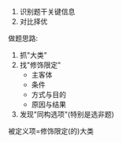 1. 识别题干关键信息
2. 对比择优

做题思路:

1. 抓"大类"
2. 找"修饰限定"
   - 主客体
   - 条件
   - 方式与目的
   - 原因与结果
3. 发现"同构选项"(特别是选非题)



被定义项=修饰限定(的)大类

